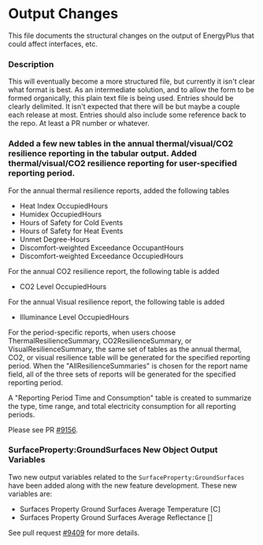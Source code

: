 Output Changes
==============

This file documents the structural changes on the output of EnergyPlus that could affect interfaces, etc.

### Description

This will eventually become a more structured file, but currently it isn't clear what format is best. As an intermediate solution, and to allow the form to be formed organically, this plain text file is being used. Entries should be clearly delimited.  It isn't expected that there will be but maybe a couple each release at most. Entries should also include some reference back to the repo.  At least a PR number or whatever.

### Added a few new tables in the annual thermal/visual/CO2 resilience reporting in the tabular output. Added thermal/visual/CO2 resilience reporting for user-specified reporting period.

For the annual thermal resilience reports, added the following tables
- Heat Index OccupiedHours
- Humidex OccupiedHours
- Hours of Safety for Cold Events
- Hours of Safety for Heat Events
- Unmet Degree-Hours
- Discomfort-weighted Exceedance OccupantHours
- Discomfort-weighted Exceedance OccupiedHours

For the annual CO2 resilience report, the following table is added
- CO2 Level OccupiedHours

For the annual Visual resilience report, the following table is added
- Illuminance Level OccupiedHours

For the period-specific reports, when users choose ThermalResilienceSummary, CO2ResilienceSummary, or VisualResilienceSummary, the same set of tables as the annual thermal, CO2, or visual resilience table will be generated for the specified reporting period. When the "AllResilienceSummaries" is chosen for the report name field, all of the three sets of reports will be generated for the specified reporting period.

A "Reporting Period Time and Consumption" table is created to summarize the type, time range, and total electricity consumption for all reporting periods.

Please see PR [#9156](https://github.com/NREL/EnergyPlus/pull/9156).

### SurfaceProperty:GroundSurfaces New Object Output Variables

Two new output variables related to the `SurfaceProperty:GroundSurfaces` have been added along with the new feature development. These new variables are:

- Surfaces Property Ground Surfaces Average Temperature [C]
- Surfaces Property Ground Surfaces Average Reflectance []

See pull request [#9409](https://github.com/NREL/EnergyPlus/pull/9409) for more details.
